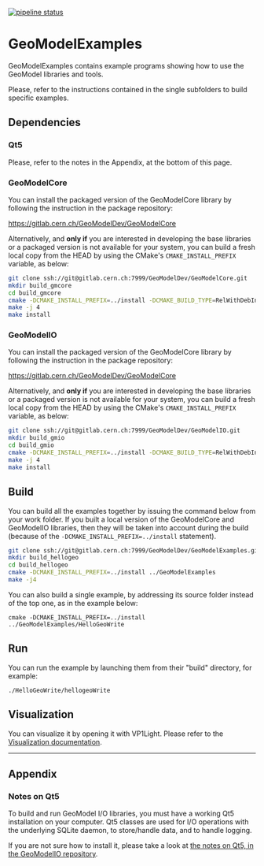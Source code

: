 [![pipeline status](https://gitlab.cern.ch/GeoModelDev/GeoModelExamples/badges/main/pipeline.svg)](https://gitlab.cern.ch/GeoModelDev/GeoModelExamples/commits/main)

# GeoModelExamples

GeoModelExamples contains example programs showing how to use the GeoModel libraries and tools.

Please, refer to the instructions contained in the single subfolders to build specific examples.

## Dependencies

### Qt5

Please, refer to the notes in the Appendix, at the bottom of this page.

### GeoModelCore

You can install the packaged version of the GeoModelCore library by following the instruction in the package repository:

<https://gitlab.cern.ch/GeoModelDev/GeoModelCore>

Alternatively, and **only if** you are interested in developing the base libraries or a packaged version is not available for your system, you can build a fresh local copy from the HEAD by using the CMake's `CMAKE_INSTALL_PREFIX` variable, as below:

```bash
git clone ssh://git@gitlab.cern.ch:7999/GeoModelDev/GeoModelCore.git
mkdir build_gmcore
cd build_gmcore
cmake -DCMAKE_INSTALL_PREFIX=../install -DCMAKE_BUILD_TYPE=RelWithDebInfo ../GeoModelCore
make -j 4
make install
```


### GeoModelIO

You can install the packaged version of the GeoModelCore library by following the instruction in the package repository:

<https://gitlab.cern.ch/GeoModelDev/GeoModelCore>


Alternatively, and **only if** you are interested in developing the base libraries or a packaged version is not available for your system, you can build a fresh local copy from the HEAD by using the CMake's `CMAKE_INSTALL_PREFIX` variable, as below:

```bash
git clone ssh://git@gitlab.cern.ch:7999/GeoModelDev/GeoModelIO.git
mkdir build_gmio
cd build_gmio
cmake -DCMAKE_INSTALL_PREFIX=../install -DCMAKE_BUILD_TYPE=RelWithDebInfo ../GeoModelIO
make -j 4
make install
```



## Build

You can build all the examples together by issuing the command below from your work folder. If you built a local version of the GeoModelCore and GeoModelIO libraries, then they will be taken into account during the build (because of the `-DCMAKE_INSTALL_PREFIX=../install` statement).


```bash
git clone ssh://git@gitlab.cern.ch:7999/GeoModelDev/GeoModelExamples.git
mkdir build_hellogeo
cd build_hellogeo
cmake -DCMAKE_INSTALL_PREFIX=../install ../GeoModelExamples
make -j4
```

You can also build a single example, by addressing its source folder instead of the top one, as in the example below:

```
cmake -DCMAKE_INSTALL_PREFIX=../install ../GeoModelExamples/HelloGeoWrite
```

## Run

You can run the example by launching them from their "build" directory, for example:

```
./HelloGeoWrite/hellogeoWrite
```

## Visualization

You can visualize it by opening it with VP1Light. Please refer to the [Visualization documentation](docs/visualization.md).



----

## Appendix

### Notes on Qt5

To build and run GeoModel I/O libraries, you must have a working Qt5 installation on your computer. Qt5 classes are used for I/O operations with the underlying SQLite daemon, to store/handle data, and to handle logging.

If you are not sure how to install it, please take a look at [the notes on Qt5, in the GeoModelIO repository](https://gitlab.cern.ch/GeoModelDev/GeoModelIO/blob/main/README_QT5_NOTES.md).
